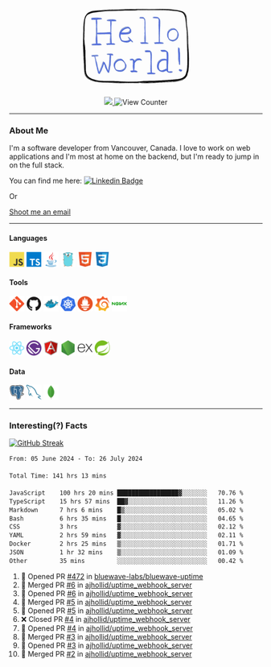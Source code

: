 <div align="center">
    <img src="./img/hello_world.webp" height="200px" width="">
    <div>
        <a href="https://www.linkedin.com/in/ajhollid">
            <img src="https://img.shields.io/badge/LinkedIn-blue"/>
        </a>
        <img src="https://komarev.com/ghpvc/?username=ajhollid&color=yellow" alt="View Counter">
    </div>
</div>

---

### About Me

I'm a software developer from Vancouver, Canada. I love to work on web applications and I'm most at home on the backend, but I'm ready to jump in on the full stack.

You can find me here: [![Linkedin Badge](https://img.shields.io/badge/-ajhollid-blue?style=flat&logo=Linkedin&logoColor=white)](https://www.linkedin.com/in/ajhollid)

Or

[Shoot me an email](mailto:ajhollid@gmail.com)

---

#### Languages

<div>
    <img src="./img/devicons/javascript-original.svg" width=30 height=30 alt="JavaScript">
    <img src="/img/devicons/typescript-original.svg" width=30 height=30 alt="TypeScript">
    <img src="./img/devicons/java-original.svg" width=30 height=30 alt="Java">
    <img src="./img/devicons/go-original.svg" width=30 height=30 alt="Golang">
    <img src="./img/devicons/html5-original.svg" width=30 height=30 alt="HTML 5">
    <img src="./img/devicons/css3-original.svg" width=30 height=30 alt="CSS 3">
</div>

#### Tools

<div>
    <img src="./img/devicons/git-original.svg" width=30 height=30 alt="Git">
    <img src="./img/devicons/github-original.svg" width=30 height=30 alt="Github">
    <img src="./img/devicons/docker-original.svg" width=30 
    height=30 alt="Docker">
    <img src="./img/devicons/kubernetes-original.svg" width=30 height=30 alt="K8">
    <img src="./img/devicons/prometheus-original.svg" width=30 height=30 alt="Prometheus">
    <img src="./img/devicons/grafana-original.svg" width=30 height=30 alt="Grafana">
    <img src="./img/devicons/nginx-original.svg" width=30 height=30 alt="Nginx">
</div>

#### Frameworks

<div>
    <img src="./img/devicons/react-original.svg" width=30 height=30 alt="React">
    <img src="./img/devicons/gatsby-original.svg" width=30 height=30 alt="Gatsby">
    <img src="./img/devicons/angularjs-original.svg" width=30 height=30 alt="AngularJS">
    <img src="./img/devicons/nodejs-original.svg" width=30 height=30 alt="NodeJS">
    <img src="./img/devicons/express-original.svg" width=30 height=30 alt="Express">
    <img src="./img/devicons/spring-original.svg" width=30 height=30 alt="Spring">
</div>

#### Data

<div>
    <img src="./img/devicons/postgresql-original.svg" width=30 height=30 alt="Postgresql">
    <img src="./img/devicons/mysql-original.svg" width=30 height=30 alt="Mysql">
    <img src="./img/devicons/mongodb-original.svg" width=30 height=30 alt="MongoDB">
</div>

---

### Interesting(?) Facts

[![GitHub Streak](http://github-readme-streak-stats.herokuapp.com?user=ajhollid)](https://git.io/streak-stats)

 <!--START_SECTION:waka-->

```txt
From: 05 June 2024 - To: 26 July 2024

Total Time: 141 hrs 13 mins

JavaScript    100 hrs 20 mins █████████████████▓░░░░░░░   70.76 %
TypeScript    15 hrs 57 mins  ██▓░░░░░░░░░░░░░░░░░░░░░░   11.26 %
Markdown      7 hrs 6 mins    █▒░░░░░░░░░░░░░░░░░░░░░░░   05.02 %
Bash          6 hrs 35 mins   █░░░░░░░░░░░░░░░░░░░░░░░░   04.65 %
CSS           3 hrs           ▓░░░░░░░░░░░░░░░░░░░░░░░░   02.12 %
YAML          2 hrs 59 mins   ▓░░░░░░░░░░░░░░░░░░░░░░░░   02.11 %
Docker        2 hrs 25 mins   ▒░░░░░░░░░░░░░░░░░░░░░░░░   01.71 %
JSON          1 hr 32 mins    ▒░░░░░░░░░░░░░░░░░░░░░░░░   01.09 %
Other         35 mins         ░░░░░░░░░░░░░░░░░░░░░░░░░   00.42 %
```

<!--END_SECTION:waka-->


<!--START_SECTION:activity-->
1. 💪 Opened PR [#472](https://github.com/bluewave-labs/bluewave-uptime/pull/472) in [bluewave-labs/bluewave-uptime](https://github.com/bluewave-labs/bluewave-uptime)
2. 🎉 Merged PR [#6](https://github.com/ajhollid/uptime_webhook_server/pull/6) in [ajhollid/uptime_webhook_server](https://github.com/ajhollid/uptime_webhook_server)
3. 💪 Opened PR [#6](https://github.com/ajhollid/uptime_webhook_server/pull/6) in [ajhollid/uptime_webhook_server](https://github.com/ajhollid/uptime_webhook_server)
4. 🎉 Merged PR [#5](https://github.com/ajhollid/uptime_webhook_server/pull/5) in [ajhollid/uptime_webhook_server](https://github.com/ajhollid/uptime_webhook_server)
5. 💪 Opened PR [#5](https://github.com/ajhollid/uptime_webhook_server/pull/5) in [ajhollid/uptime_webhook_server](https://github.com/ajhollid/uptime_webhook_server)
6. ❌ Closed PR [#4](https://github.com/ajhollid/uptime_webhook_server/pull/4) in [ajhollid/uptime_webhook_server](https://github.com/ajhollid/uptime_webhook_server)
7. 💪 Opened PR [#4](https://github.com/ajhollid/uptime_webhook_server/pull/4) in [ajhollid/uptime_webhook_server](https://github.com/ajhollid/uptime_webhook_server)
8. 🎉 Merged PR [#3](https://github.com/ajhollid/uptime_webhook_server/pull/3) in [ajhollid/uptime_webhook_server](https://github.com/ajhollid/uptime_webhook_server)
9. 💪 Opened PR [#3](https://github.com/ajhollid/uptime_webhook_server/pull/3) in [ajhollid/uptime_webhook_server](https://github.com/ajhollid/uptime_webhook_server)
10. 🎉 Merged PR [#2](https://github.com/ajhollid/uptime_webhook_server/pull/2) in [ajhollid/uptime_webhook_server](https://github.com/ajhollid/uptime_webhook_server)
<!--END_SECTION:activity-->
